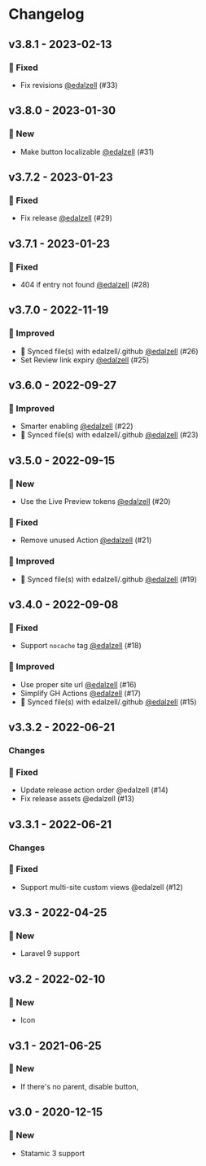 # Changelog

## v3.8.1 - 2023-02-13

### 🐛 Fixed

- Fix revisions [@edalzell](https://github.com/edalzell) (#33)

## v3.8.0 - 2023-01-30

### 🚀 New

- Make button localizable [@edalzell](https://github.com/edalzell) (#31)

## v3.7.2 - 2023-01-23

### 🐛 Fixed

- Fix release [@edalzell](https://github.com/edalzell) (#29)

## v3.7.1 - 2023-01-23

### 🐛 Fixed

- 404 if entry not found [@edalzell](https://github.com/edalzell) (#28)

## v3.7.0 - 2022-11-19

### 🔧 Improved

- 🔄 Synced file(s) with edalzell/.github [@edalzell](https://github.com/edalzell) (#26)
- Set Review link expiry [@edalzell](https://github.com/edalzell) (#25)

## v3.6.0 - 2022-09-27

### 🔧 Improved

- Smarter enabling [@edalzell](https://github.com/edalzell) (#22)
- 🔄 Synced file(s) with edalzell/.github [@edalzell](https://github.com/edalzell) (#23)

## v3.5.0 - 2022-09-15

### 🚀 New

- Use the Live Preview tokens [@edalzell](https://github.com/edalzell) (#20)

### 🐛 Fixed

- Remove unused Action [@edalzell](https://github.com/edalzell) (#21)

### 🔧 Improved

- 🔄 Synced file(s) with edalzell/.github [@edalzell](https://github.com/edalzell) (#19)

## v3.4.0 - 2022-09-08

### 🐛 Fixed

- Support `nocache` tag [@edalzell](https://github.com/edalzell) (#18)

### 🔧 Improved

- Use proper site url [@edalzell](https://github.com/edalzell) (#16)
- Simplify GH Actions [@edalzell](https://github.com/edalzell) (#17)
- 🔄 Synced file(s) with edalzell/.github [@edalzell](https://github.com/edalzell) (#15)

## v3.3.2 - 2022-06-21

### Changes

### 🐛 Fixed

- Update release action order @edalzell (#14)
- Fix release assets @edalzell (#13)

## v3.3.1 - 2022-06-21

### Changes

### 🐛 Fixed

- Support multi-site custom views @edalzell (#12)

## v3.3 - 2022-04-25

### 🚀 New

- Laravel 9 support

## v3.2 - 2022-02-10

### 🚀 New

- Icon

## v3.1 - 2021-06-25

### 🚀 New

- If there's no parent, disable button,

## v3.0 - 2020-12-15

### 🚀 New

- Statamic 3 support
